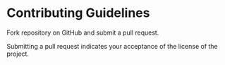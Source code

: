 # Contributing Guidelines

Fork repository on GitHub and submit a pull request.

Submitting a pull request indicates your acceptance of the license of the project.
